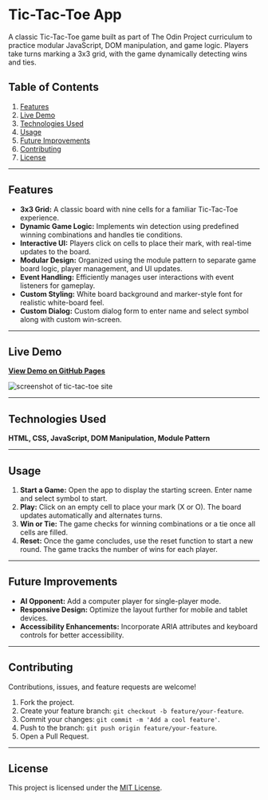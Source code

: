 # Tic-Tac-Toe App

A classic Tic-Tac-Toe game built as part of The Odin Project curriculum to practice modular JavaScript, DOM manipulation, and game logic. Players take turns marking a 3x3 grid, with the game dynamically detecting wins and ties.

## Table of Contents
1. [Features](#features)
2. [Live Demo](#live-demo)
3. [Technologies Used](#technologies-used)
4. [Usage](#usage)
5. [Future Improvements](#future-improvements)
6. [Contributing](#contributing)
7. [License](#license)

---

## Features

- **3x3 Grid:** A classic board with nine cells for a familiar Tic-Tac-Toe experience.
- **Dynamic Game Logic:** Implements win detection using predefined winning combinations and handles tie conditions.
- **Interactive UI:** Players click on cells to place their mark, with real-time updates to the board.
- **Modular Design:** Organized using the module pattern to separate game board logic, player management, and UI updates.
- **Event Handling:** Efficiently manages user interactions with event listeners for gameplay.
- **Custom Styling:** White board background and marker-style font for realistic white-board feel.
- **Custom Dialog:** Custom dialog form to enter name and select symbol along with custom win-screen.

---

## Live Demo

**[View Demo on GitHub Pages](https://cblaylock18.github.io/tic-tac-toe/)**  

<img src="https://github.com/user-attachments/assets/465268a9-ae51-446e-92c1-6fa5e2f67b2e" alt="screenshot of tic-tac-toe site"/>

---

## Technologies Used

**HTML, CSS, JavaScript, DOM Manipulation, Module Pattern**

---

## Usage

1. **Start a Game:** Open the app to display the starting screen. Enter name and select symbol to start.
2. **Play:** Click on an empty cell to place your mark (X or O). The board updates automatically and alternates turns.
3. **Win or Tie:** The game checks for winning combinations or a tie once all cells are filled.
4. **Reset:** Once the game concludes, use the reset function to start a new round. The game tracks the number of wins for each player.

---

## Future Improvements

- **AI Opponent:** Add a computer player for single-player mode.
- **Responsive Design:** Optimize the layout further for mobile and tablet devices.
- **Accessibility Enhancements:** Incorporate ARIA attributes and keyboard controls for better accessibility.

---

## Contributing

Contributions, issues, and feature requests are welcome!  
1. Fork the project.  
2. Create your feature branch: `git checkout -b feature/your-feature`.  
3. Commit your changes: `git commit -m 'Add a cool feature'`.  
4. Push to the branch: `git push origin feature/your-feature`.  
5. Open a Pull Request.

---

## License

This project is licensed under the [MIT License](./LICENSE.txt).

